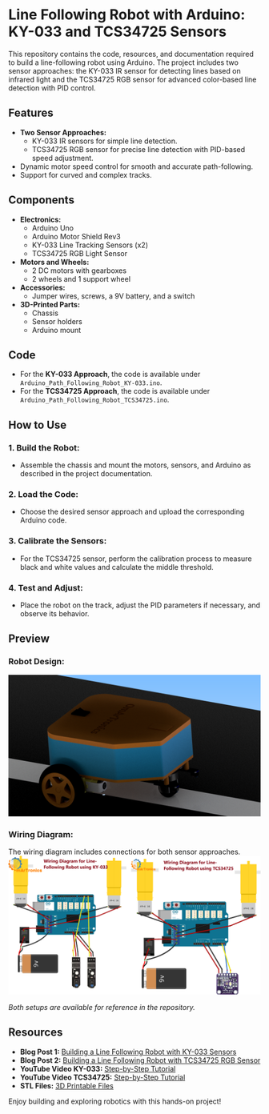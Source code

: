 # Line Following Robot with Arduino: KY-033 and TCS34725 Sensors

This repository contains the code, resources, and documentation required to build a line-following robot using Arduino. The project includes two sensor approaches: the KY-033 IR sensor for detecting lines based on infrared light and the TCS34725 RGB sensor for advanced color-based line detection with PID control.

## Features
- **Two Sensor Approaches:**
  - KY-033 IR sensors for simple line detection.
  - TCS34725 RGB sensor for precise line detection with PID-based speed adjustment.
- Dynamic motor speed control for smooth and accurate path-following.
- Support for curved and complex tracks.

## Components
- **Electronics:**
  - Arduino Uno
  - Arduino Motor Shield Rev3
  - KY-033 Line Tracking Sensors (x2)
  - TCS34725 RGB Light Sensor
- **Motors and Wheels:**
  - 2 DC motors with gearboxes
  - 2 wheels and 1 support wheel
- **Accessories:**
  - Jumper wires, screws, a 9V battery, and a switch
- **3D-Printed Parts:**
  - Chassis
  - Sensor holders
  - Arduino mount

## Code
- For the **KY-033 Approach**, the code is available under `Arduino_Path_Following_Robot_KY-033.ino`.
- For the **TCS34725 Approach**, the code is available under `Arduino_Path_Following_Robot_TCS34725.ino`.

## How to Use
### 1. Build the Robot:
- Assemble the chassis and mount the motors, sensors, and Arduino as described in the project documentation.

### 2. Load the Code:
- Choose the desired sensor approach and upload the corresponding Arduino code.

### 3. Calibrate the Sensors:
- For the TCS34725 sensor, perform the calibration process to measure black and white values and calculate the middle threshold.

### 4. Test and Adjust:
- Place the robot on the track, adjust the PID parameters if necessary, and observe its behavior.

## Preview
### Robot Design:
![Robot Design](arduino_path_following_robot21.png)

### Wiring Diagram:
The wiring diagram includes connections for both sensor approaches.
![Wiring Diagram](P20_bb2.png)

*Both setups are available for reference in the repository.*

## Resources
- **Blog Post 1:** [Building a Line Following Robot with KY-033 Sensors](https://omartronics.com/building-a-line-following-robot-from-3d-design-to-implementation-with-ky-033-and-tcs34725-sensors/)
- **Blog Post 2:** [Building a Line Following Robot with TCS34725 RGB Sensor](https://omartronics.com/building-a-line-following-robot-with-tcs34725-rgb-sensor/)
- **YouTube Video KY-033:** [Step-by-Step Tutorial](https://youtu.be/your-video-link)
- **YouTube Video TCS34725:** [Step-by-Step Tutorial](https://youtu.be/rQcefOthMaI?si=7e3bOTNn8xU_p1Sb)
- **STL Files:** [3D Printable Files](https://cults3d.com/:2553986)


Enjoy building and exploring robotics with this hands-on project!
